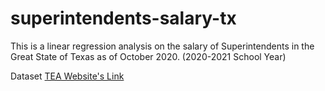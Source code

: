 # superintendents-salary-tx
This is a linear regression analysis on the salary of Superintendents in the Great State of Texas as of October 2020. (2020-2021 School Year)

Dataset
[TEA Website's Link](https://rptsvr1.tea.texas.gov/adhocrpt/adpea.html)





